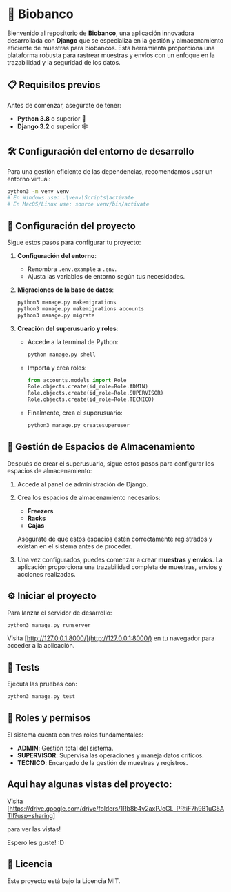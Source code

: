 # 🧬 Biobanco

Bienvenido al repositorio de **Biobanco**, una aplicación innovadora desarrollada con **Django** que se especializa en la gestión y almacenamiento eficiente de muestras para biobancos. Esta herramienta proporciona una plataforma robusta para rastrear muestras y envíos con un enfoque en la trazabilidad y la seguridad de los datos.

## 📋 Requisitos previos

Antes de comenzar, asegúrate de tener:

- **Python 3.8** o superior 🐍
- **Django 3.2** o superior 🕸

## 🛠 Configuración del entorno de desarrollo

Para una gestión eficiente de las dependencias, recomendamos usar un entorno virtual:

```bash
python3 -m venv venv
# En Windows use: .\venv\Scripts\activate
# En MacOS/Linux use: source venv/bin/activate
```

## 🚀 Configuración del proyecto

Sigue estos pasos para configurar tu proyecto:

1. **Configuración del entorno**:
   - Renombra `.env.example` a `.env`.
   - Ajusta las variables de entorno según tus necesidades.

2. **Migraciones de la base de datos**:
   ```bash
   python3 manage.py makemigrations
   python3 manage.py makemigrations accounts
   python3 manage.py migrate
   ```

3. **Creación del superusuario y roles**:
   - Accede a la terminal de Python:
     ```bash
     python manage.py shell
     ```
   - Importa y crea roles:
     ```python
     from accounts.models import Role
     Role.objects.create(id_role=Role.ADMIN)
     Role.objects.create(id_role=Role.SUPERVISOR)
     Role.objects.create(id_role=Role.TECNICO)
     ```
   - Finalmente, crea el superusuario:
     ```bash
     python3 manage.py createsuperuser
     ```

## 🧱 Gestión de Espacios de Almacenamiento

Después de crear el superusuario, sigue estos pasos para configurar los espacios de almacenamiento:

1. Accede al panel de administración de Django.
2. Crea los espacios de almacenamiento necesarios:
   - **Freezers**
   - **Racks**
   - **Cajas**

   Asegúrate de que estos espacios estén correctamente registrados y existan en el sistema antes de proceder.

3. Una vez configurados, puedes comenzar a crear **muestras** y **envíos**. La aplicación proporciona una trazabilidad completa de muestras, envíos y acciones realizadas.

## ⚙️ Iniciar el proyecto

Para lanzar el servidor de desarrollo:

```bash
python3 manage.py runserver
```

Visita [http://127.0.0.1:8000/](http://127.0.0.1:8000/) en tu navegador para acceder a la aplicación.

## 🧪 Tests

Ejecuta las pruebas con:

```bash
python3 manage.py test
```

## 🔐 Roles y permisos

El sistema cuenta con tres roles fundamentales:

- **ADMIN**: Gestión total del sistema.
- **SUPERVISOR**: Supervisa las operaciones y maneja datos críticos.
- **TECNICO**: Encargado de la gestión de muestras y registros.

## Aqui hay algunas vistas del proyecto:

Visita [https://drive.google.com/drive/folders/1Rb8b4v2axPJcGL_PRtiF7h9B1uG5ATlI?usp=sharing]


para ver las vistas! 

Espero les guste! :D 

## 📜 Licencia

Este proyecto está bajo la Licencia MIT.




